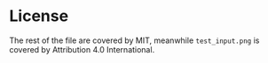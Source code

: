 # License
The rest of the file are covered by MIT, meanwhile `test_input.png` is covered by Attribution 4.0 International.
